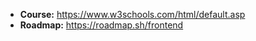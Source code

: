 - **Course:** https://www.w3schools.com/html/default.asp
- **Roadmap:** https://roadmap.sh/frontend
